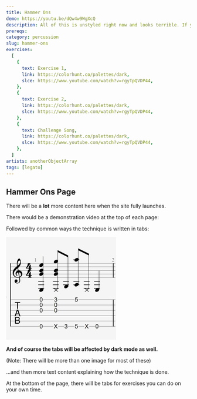 ```yaml
---
title: Hammer Ons
demo: https://youtu.be/dQw4w9WgXcQ
description: All of this is unstyled right now and looks terrible. If you're viewing this page from a mobile device then it'll look even worse.
prereqs:
category: percussion
slug: hammer-ons
exercises:
  [
    {
      text: Exercise 1,
      link: https://colorhunt.co/palettes/dark,
      slce: https://www.youtube.com/watch?v=rgyTpQVDP44,
    },
    {
      text: Exercise 2,
      link: https://colorhunt.co/palettes/dark,
      slce: https://www.youtube.com/watch?v=rgyTpQVDP44,
    },
    {
      text: Challenge Song,
      link: https://colorhunt.co/palettes/dark,
      slce: https://www.youtube.com/watch?v=rgyTpQVDP44,
    },
  ]
artists: anotherObjectArray
tags: [legato]
---
```


## Hammer Ons Page

There will be a **lot** more content here when the site fully launches.

There would be a demonstration video at the top of each page:

Followed by common ways the technique is written in tabs:

<div class="tabImg">
  <img src="images/exampletab.jpg" />
</div>

**And of course the tabs will be affected by dark mode as well.**

(Note: There will be more than one image for most of these)

...and then more text content explaining how the technique is done.

At the bottom of the page, there will be tabs for exercises you can do on your own time.
